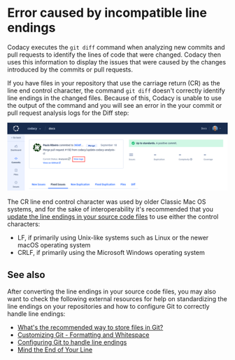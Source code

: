 # Error caused by incompatible line endings

Codacy executes the `git diff` command when analyzing new commits and pull requests to identify the lines of code that were changed. Codacy then uses this information to display the issues that were caused by the changes introduced by the commits or pull requests.

If you have files in your repository that use the carriage return (CR) as the line end control character, the command `git diff` doesn't correctly identify line endings in the changed files. Because of this, Codacy is unable to use the output of the command and you will see an error in the your commit or pull request analysis logs for the Diff step:

![View analysis logs](images/diff-failure-view-logs.png)

The CR line end control character was used by older Classic Mac OS systems, and for the sake of interoperability it's recommended that you [update the line endings in your source code files](https://en.wikipedia.org/wiki/Newline#Conversion_between_newline_formats) to use either the control characters:

-   LF, if primarily using Unix-like systems such as Linux or the newer macOS operating system
-   CRLF, if primarily using the Microsoft Windows operating system

## See also

After converting the line endings in your source code files, you may also want to check the following external resources for help on standardizing the line endings on your repositories and how to configure Git to correctly handle line endings:

-   [What's the recommended way to store files in Git?](https://git-scm.com/docs/gitfaq#Documentation/gitfaq.txt-What8217stherecommendedwaytostorefilesinGit)
-   [Customizing Git - Formatting and Whitespace](https://git-scm.com/book/en/Customizing-Git-Git-Configuration#_formatting_and_whitespace)
-   [Configuring Git to handle line endings](https://docs.github.com/en/github/using-git/configuring-git-to-handle-line-endings)
-   [Mind the End of Your Line](https://adaptivepatchwork.com/2012/03/01/mind-the-end-of-your-line/)

